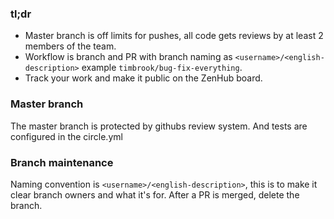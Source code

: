 ### tl;dr
- Master branch is off limits for pushes, all code gets reviews by at least 2 members of the team.
- Workflow is branch and PR with branch naming as `<username>/<english-description>` example `timbrook/bug-fix-everything`.
- Track your work and make it public on the ZenHub board.

### Master branch
The master branch is protected by githubs review system. And tests are configured in the circle.yml

### Branch maintenance
Naming convention is `<username>/<english-description>`, this is to make it clear branch owners and what it's for. After a PR is merged, delete the branch.
